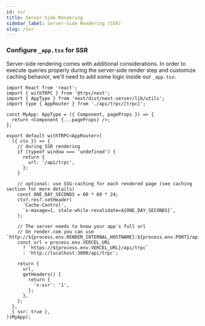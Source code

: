 ```yaml
---
id: ssr
title: Server-Side Rendering
sidebar_label: Server-Side Rendering (SSR)
slug: /ssr
---
```


### Configure `_app.tsx` for SSR

Server-side rendering comes with additional considerations. In order to execute queries properly during the server-side render step and customize caching behavior, we'll need to add some logic inside our `_app.tsx`:

```tsx
import React from 'react';
import { withTRPC } from '@trpc/next';
import { AppType } from 'next/dist/next-server/lib/utils';
import type { AppRouter } from './api/trpc/[trpc]';

const MyApp: AppType = ({ Component, pageProps }) => {
  return <Component {...pageProps} />;
};

export default withTRPC<AppRouter>(
  ({ ctx }) => {
    // during SSR rendering
    if (typeof window === 'undefined') {
      return {
        url: '/api/trpc',
      };
    }

    // optional: use SSG-caching for each rendered page (see caching section for more details)
    const ONE_DAY_SECONDS = 60 * 60 * 24;
    ctx?.res?.setHeader(
      'Cache-Control',
      `s-maxage=1, stale-while-revalidate=${ONE_DAY_SECONDS}`,
    );

    // The server needs to know your app's full url
    // On render.com you can use `http://${process.env.RENDER_INTERNAL_HOSTNAME}:${process.env.PORT}/api/trpc`
    const url = process.env.VERCEL_URL
      ? `https://${process.env.VERCEL_URL}/api/trpc`
      : 'http://localhost:3000/api/trpc';

    return {
      url,
      getHeaders() {
        return {
          'x-ssr': '1',
        };
      },
    };
  },
  { ssr: true },
)(MyApp);
```

